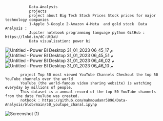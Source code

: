                Data-Analysis
               projects
               project about Big Tech Stock Prices Stock prices for major technology companies
               1-Apple 3-Google 2-Amazon 4-Meta  and gold stock  Data Analysis :    
               Jupiter notebook programming language python GitHub : https://lnkd.in/dC-Ut3aU
               Data visualization: power bi
               
  ![Untitled - Power BI Desktop 31_01_2023 06_45_17 م](https://user-images.githubusercontent.com/100859586/215852328-38ef7684-525c-4bac-a493-4d1e4585cbe8.png)
![Untitled - Power BI Desktop 31_01_2023 06_45_51 م](https://user-images.githubusercontent.com/100859586/215852593-11883ea0-cc63-486b-a412-4a601acf8b63.png)
![Untitled - Power BI Desktop 31_01_2023 06_46_02 م](https://user-images.githubusercontent.com/100859586/215852638-2fd75b66-4cd5-4d9d-a1a8-9cebc7d9429c.png)
![Untitled - Power BI Desktop 31_01_2023 06_46_10 م](https://user-images.githubusercontent.com/100859586/215852668-1f537601-30ee-46a8-99fc-32e036f4fd73.png)

           project Top 50 most viewed YouTube Channels Checkout the top 50 YouTube channels over the world
           YouTube (the world-famous video sharing website) is watching everyday by millions of people. 
           This dataset is a annual record of the top 50 YouTube channels from the date YouTube was created.
           notbook : https://github.com/mahmoudamr5896/Data-Analysis/blob/main/50_youtupe_chanal.ipynp
   ![Screenshot (1)](https://user-images.githubusercontent.com/100859586/215865816-298444ff-c3a4-4740-8c44-2a9e9555264b.png)
